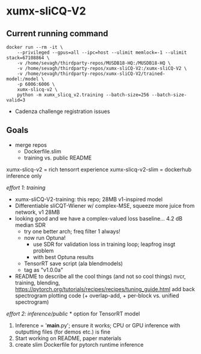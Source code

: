 # xumx-sliCQ-V2

## Current running command

```
docker run --rm -it \
    --privileged --gpus=all --ipc=host --ulimit memlock=-1 --ulimit stack=67108864 \
    -v /home/sevagh/thirdparty-repos/MUSDB18-HQ:/MUSDB18-HQ \
    -v /home/sevagh/thirdparty-repos/xumx-sliCQ-V2:/xumx-sliCQ-V2 \
    -v /home/sevagh/thirdparty-repos/xumx-sliCQ-V2/trained-model:/model \
    -p 6006:6006 \
    xumx-slicq-v2 \
    python -m xumx_slicq_v2.training --batch-size=256 --batch-size-valid=3
```

* Cadenza challenge registration issues

## Goals

* merge repos
    * Dockerfile.slim
    * training vs. public README

xumx-slicq-v2 = rich tensorrt experience
xumx-slicq-v2-slim = dockerhub inference only

*effort 1: training*
* xumx-sliCQ-V2-training: this repo; 28MB v1-inspired model
* Differentiable sliCQT-Wiener w/ complex-MSE, squeeze more juice from network, v1 28MB
* looking good and we have a complex-valued loss baseline... 4.2 dB median SDR
    * try one better arch; freq filter 1 always!
    * now run Optuna!
        * use SDR for validation loss in training loop; leapfrog insgt problem
        * with best Optuna results
    * TensorRT save script (ala blendmodels)
    * tag as "v1.0.0a"
* README to describe all the cool things (and not so cool things)
    nvcr, training, blending, <https://pytorch.org/tutorials/recipes/recipes/tuning_guide.html>
    add back spectrogram plotting code (+ overlap-add, + per-block vs. unified spectrogram)

*effort 2: inference/public*
    * option for TensorRT model
1. Inference = '__main__.py'; ensure it works; CPU or GPU inference with outputting files (for demos etc.) is fine
1. Start working on README, paper materials
1. create slim Dockerfile for pytorch runtime inference
